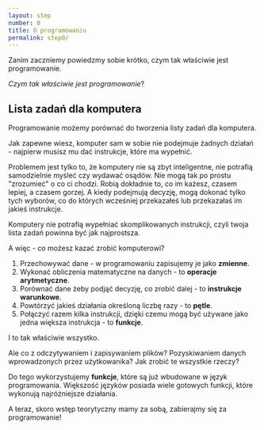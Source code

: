 ```yaml
---
layout: step
number: 0
title: O programowaniu
permalink: step0/
---
```


Zanim zaczniemy powiedzmy sobie krótko, czym tak właściwie jest programowanie.

_Czym tak właściwie jest programowanie_?

## Lista zadań dla komputera

Programowanie możemy porównać do tworzenia listy zadań dla komputera.

Jak zapewne wiesz, komputer sam w sobie nie podejmuje żadnych działań - najpierw musisz mu dać instrukcje, które ma wypełnić.

Problemem jest tylko to, że komputery nie są zbyt inteligentne, nie potrafią samodzielnie myśleć czy wydawać osądów. Nie mogą tak po prostu "zrozumieć" o co ci chodzi. Robią dokładnie to, co im każesz, czasem lepiej, a czasem gorzej. A kiedy podejmują decyzję, mogą dokonać tylko tych wyborów, co do których wcześniej przekazałeś lub przekazałaś im jakieś instrukcje.

Komputery nie potrafią wypełniać skomplikowanych instrukcji, czyli twoja lista zadań powinna być jak najprostsza.

A więc - co możesz kazać zrobić komputerowi?

1. Przechowywać dane - w programowaniu zapisujemy je jako **zmienne**.
2. Wykonać obliczenia matematyczne na danych - to **operacje arytmetyczne**.
3. Porównać dane żeby podjąć decyzję, co zrobić dalej - to **instrukcje warunkowe**.
4. Powtórzyć jakieś działania określoną liczbę razy - to **pętle**.
5. Połączyć razem kilka instrukcji, dzięki czemu mogą być używane jako jedna większa instrukcja - to **funkcje**.

I to tak właściwie wszystko.

Ale co z odczytywaniem i zapisywaniem plików? Pozyskiwaniem danych wprowadzonych przez użytkowanika? Jak zrobić te wszystkie rzeczy?

Do tego wykorzystujemy **funkcje**, które są już wbudowane w język programowania. Większość języków posiada wiele gotowych funkcji, które wykonują najróżniejsze działania.


A teraz, skoro wstęp teorytyczny mamy za sobą, zabierajmy się za programowanie!
